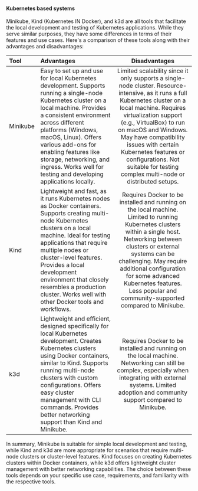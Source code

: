 #### Kubernetes based systems  
Minikube, Kind (Kubernetes IN Docker), and k3d are all tools that facilitate the local development and testing of Kubernetes applications. While they serve similar purposes, they have some differences in terms of their features and use cases. Here's a comparison of these tools along with their advantages and disadvantages: 

Tool | Advantages | Disadvantages 
:----|:-----------|:-------------:
Minikube | Easy to set up and use for local Kubernetes development. Supports running a single-node Kubernetes cluster on a local machine. Provides a consistent environment across different platforms (Windows, macOS, Linux). Offers various add-ons for enabling features like storage, networking, and ingress. Works well for testing and developing applications locally. | Limited scalability since it only supports a single-node cluster. Resource-intensive, as it runs a full Kubernetes cluster on a local machine. Requires virtualization support (e.g., VirtualBox) to run on macOS and Windows. May have compatibility issues with certain Kubernetes features or configurations. Not suitable for testing complex multi-node or distributed setups. |
Kind | Lightweight and fast, as it runs Kubernetes nodes as Docker containers. Supports creating multi-node Kubernetes clusters on a local machine. Ideal for testing applications that require multiple nodes or cluster-level features. Provides a local development environment that closely resembles a production cluster. Works well with other Docker tools and workflows. | Requires Docker to be installed and running on the local machine. Limited to running Kubernetes clusters within a single host. Networking between clusters or external systems can be challenging. May require additional configuration for some advanced Kubernetes features. Less popular and community-supported compared to Minikube. |
k3d | Lightweight and efficient, designed specifically for local Kubernetes development. Creates Kubernetes clusters using Docker containers, similar to Kind. Supports running multi-node clusters with custom configurations. Offers easy cluster management with CLI commands. Provides better networking support than Kind and Minikube. | Requires Docker to be installed and running on the local machine. Networking can still be complex, especially when integrating with external systems. Limited adoption and community support compared to Minikube. |

In summary, Minikube is suitable for simple local development and testing, while Kind and k3d are more appropriate for scenarios that require multi-node clusters or cluster-level features. Kind focuses on creating Kubernetes clusters within Docker containers, while k3d offers lightweight cluster management with better networking capabilities. The choice between these tools depends on your specific use case, requirements, and familiarity with the respective tools. 
